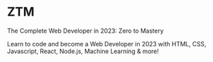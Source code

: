 # ZTM
The Complete Web Developer in 2023: Zero to Mastery

Learn to code and become a Web Developer in 2023 with HTML, CSS, Javascript, React, Node.js, Machine Learning & more!